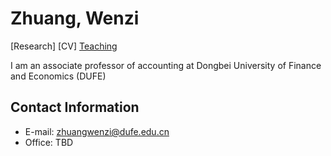 # Zhuang, Wenzi

[Research]   [CV]  [Teaching](teaching.md)

I am an associate professor of accounting at Dongbei University of Finance and Economics (DUFE)


## Contact Information
- E-mail: zhuangwenzi@dufe.edu.cn
- Office: TBD

